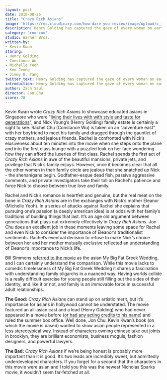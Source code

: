 ```yaml
---
layout: post
date: 2018-08-25
title: "Crazy Rich Asians"
image: 'https://res.cloudinary.com/how-dare-you-review/image/upload/c_fill,h_399,w_760/v1529788824/crazy-rich-asians.jpg'
description: Henry Golding has captured the gaze of every woman on earth this summer, thanks to the success of Crazy Rich Asians. The movie is probably more important than it is good, but still deserves our attention.
category: 'rom-com'
studio: Warner Bros.
written-by: 
- Kevin Kwan
staring: 
- Henry Golding
- Constance Wu 
- Michelle Yeoh 
- Ken Jeong 
- Jimmy O. Yang 
twitter_text: Henry Golding has captured the gaze of every woman on earth this summer, thanks to the success of Crazy Rich Asians. The movie is probably more important than it is good, but still deserves our attention. 
introduction: Henry Golding has captured the gaze of every woman on earth this summer, thanks to the success of Crazy Rich Asians. The movie is probably more important than it is good, but still deserves our attention.
author: Zach Saul
director: Jon Chu
score: 78 
---
```




Kevin Kwan wrote *Crazy Rich Asians* to showcase educated asians in Singapore who were "[living their lives with with style and taste for generations](https://www.townandcountrymag.com/leisure/arts-and-culture/g22143613/kevin-kwan-interview-family-crazy-rich-asians/)", and Nick Young’s (Henry Golding) family estate is certainly a sight to see. Rachel Chu (Constance Wu) is taken on an “adventure east” with her boyfriend to meet his family and dragged through the gauntlet of crazy mothers, and jealous friends. Rachel is confronted with Nick’s elusiveness about ten minutes into the movie when she steps onto the plane and into the first class lounge with a puzzled look on her face wondering how they can afford the  luxeries of first class. Rachel spends the first act of *Crazy Rich Asians* in awe of the beautiful mansions, private jets, and privilege that Nick’s family enjoys. However, once it becomes clear that all the other women in their family circle are jealous that she snatched up Nick - the shenanigans begin. Godfather-esque dead fish, passive aggressive comments, and private investigators take their toll on Rachel's patience and force Nick to choose between true love and family.

Rachel and Nick’s romance is heartfelt and genuine, but the real meat on the bone in *Crazy Rich Asians* are in the exchanges with Nick’s mother Eleanor (Michelle Yeoh). In a series of attacks against Rachel she explains that pursuing one’s passion (a deeply american idea) is at odds with her family’s traditions of building things that last. It’s an age old argument between generations that plays out extremely effectively in *Crazy Rich Asians*. Jon Chu does an excellent job in these moments leaving some space for Rachel and even Nick to consider the importance of Eleanor’s traditionalist sentiments. Rachel’s eventual decision to refuse to make Nick’s choice between her and her mother mutually exclusive reflected an understanding of Eleanor’s importance to Nick’s life.     

Bill Simmons [referred to the movie](https://www.theringer.com/the-bill-simmons-podcast/2018/8/20/17761438/saving-the-rock-crazy-rich-asians-and-summerslam-2018) as the asian My Big Fat Greek Wedding, and I can certainly understand the comparison. While this movie lacks to comedic timelessness of My Big Fat Greek Wedding it shares a fascination with understanding family oligarchs in a nuanced way. Having worlds collide is a really difficult exercise for young people still filling out the sides of their identity, and like it or not, and family is an immovable force in successful adult relationships.  

**The Good:** *Crazy Rich Asians* can stand up on artistic merit, but it’s importance for asians in hollywood cannot be understated. The movie featured an all-asian cast and a lead (Henry Golding) who had never appeared in a movie before ([or had any acting credits to his name](https://www.youtube.com/watch?v=KWa9K_rKIZU)) and ruled the summer box office. Well done, Jon Chu. Kevin Kwan’s book (on which the movie is based) wanted to show asian people represented in a less stereotypical way. Instead of characters owning chinese take out joints in brooklyn, they are brilliant economists, business moguls, fashion designers, and powerful lawyers.  

 **The Bad:** *Crazy Rich Asians* if we’re being honest is probably more important than it is good. It’s two leads are incredibly sweet, but admittedly underdeveloped characters. If you forget for a second that the characters in this movie were asian and I told you this was the newest Nicholas Sparks movie, it wouldn’t seem far-fetched at all. 